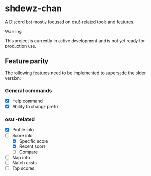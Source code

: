 # shdewz-chan

A Discord bot mostly focused on [osu!](https://osu.ppy.sh/)-related tools and features.

> [!WARNING]
> This project is currently in active development and is not yet ready for production use.

## Feature parity

The following features need to be implemented to supersede the older version:

### General commands

- [x] Help command
- [x] Ability to change prefix

### osu!-related

- [x] Profile info
- [ ] Score info
  - [x] Specific score
  - [x] Recent score
  - [ ] Compare
- [ ] Map info
- [ ] Match costs
- [ ] Top scores
